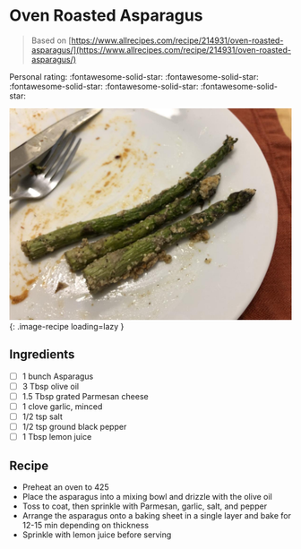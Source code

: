 # Oven Roasted Asparagus

> Based on [https://www.allrecipes.com/recipe/214931/oven-roasted-asparagus/](https://www.allrecipes.com/recipe/214931/oven-roasted-asparagus/)

<!-- {cts} rating=5; (User can specify rating on scale of 1-5) -->

Personal rating: :fontawesome-solid-star: :fontawesome-solid-star: :fontawesome-solid-star: :fontawesome-solid-star: :fontawesome-solid-star:

<!-- {cte} -->

<!-- {cts} name_image=oven_roasted_asparagus.jpeg; (User can specify image name) -->

![oven_roasted_asparagus.jpeg](./oven_roasted_asparagus.jpeg){: .image-recipe loading=lazy }

<!-- {cte} -->

## Ingredients

- [ ] 1 bunch Asparagus
- [ ] 3 Tbsp olive oil
- [ ] 1.5 Tbsp grated Parmesan cheese
- [ ] 1 clove garlic, minced
- [ ] 1/2 tsp salt
- [ ] 1/2 tsp ground black pepper
- [ ] 1 Tbsp lemon juice

## Recipe

- Preheat an oven to 425
- Place the asparagus into a mixing bowl and drizzle with the olive oil
- Toss to coat, then sprinkle with Parmesan, garlic, salt, and pepper
- Arrange the asparagus onto a baking sheet in a single layer and bake for 12-15 min depending on thickness
- Sprinkle with lemon juice before serving
